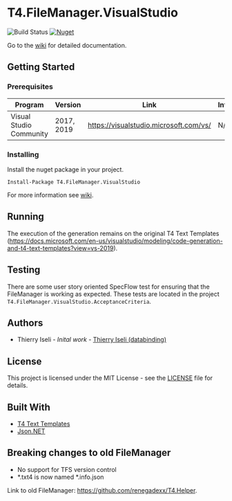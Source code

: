 # T4.FileManager.VisualStudio

![Build Status](https://dev.azure.com/databinding/Building%20Blocks/_apis/build/status/T4.FileManager?branchName=master) [![Nuget](https://img.shields.io/nuget/v/T4.FileManager.VisualStudio)](https://www.nuget.org/packages/T4.FileManager.VisualStudio/)

Go to the [wiki](https://github.com/databinding-gmbh/T4.FileManager.VisualStudio/wiki) for detailed documentation.

## Getting Started

### Prerequisites

| Program | Version | Link | Info |
|-------------|-------------|-----|--|
| Visual Studio Community | 2017, 2019 | https://visualstudio.microsoft.com/vs/ | N/A

### Installing

Install the nuget package in your project.

```
Install-Package T4.FileManager.VisualStudio
```

For more information see [wiki](https://github.com/databinding-gmbh/T4.FileManager.VisualStudio/wiki).

## Running

The execution of the generation remains on the original T4 Text Templates (https://docs.microsoft.com/en-us/visualstudio/modeling/code-generation-and-t4-text-templates?view=vs-2019).

## Testing

There are some user story oriented SpecFlow test for ensuring that the FileManager is working as expected.
These tests are located in the project  `T4.FileManager.VisualStudio.AcceptanceCriteria`.

## Authors

- Thierry Iseli - *Inital work* - [Thierry Iseli (databinding)](https://github.com/databinding-thierryiseli)  

## License

This project is licensed under the MIT License - see the [LICENSE](LICENSE) file for details.

## Built With

- [T4 Text Templates](https://docs.microsoft.com/en-us/visualstudio/modeling/)
- [Json.NET](https://www.newtonsoft.com/json)

## Breaking changes to old FileManager

- No support for TFS version control
- *.txt4 is now named *.info.json
  
Link to old FileManager: https://github.com/renegadexx/T4.Helper.
